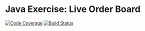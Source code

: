 # Java Exercise: Live Order Board

[![Code Coverage](https://codecov.io/gh/willprice/java-exercise-live-order-board/branch/master/graph/badge.svg)](https://codecov.io/gh/willprice/java-exercise-live-order-board)
[![Build Status](https://travis-ci.org/willprice/java-exercise-live-order-board.svg?branch=master)](https://travis-ci.org/willprice/java-exercise-live-order-board)
